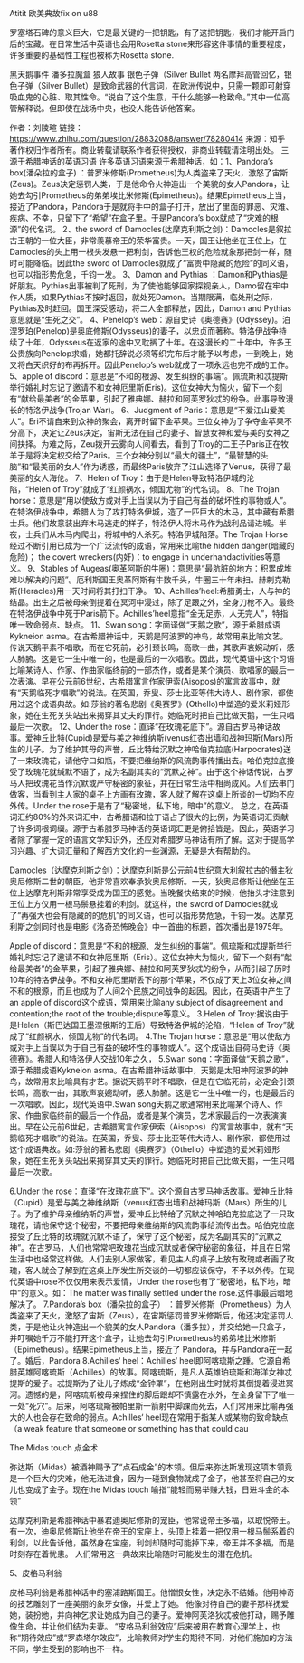 Atitit 欧美典故fix on u88


罗塞塔石碑的意义巨大，它是最关键的一把钥匙，有了这把钥匙，我们才能开启门后的宝藏。在日常生活中英语也会用Rosetta stone来形容这件事情的重要程度，许多重要的基础性工程也被称为Rosetta stone.

黑天鹅事件
潘多拉魔盒
狼人故事
银色子弹（Silver Bullet
两名摩拜高管回忆，银色子弹（Silver Bullet）是致命武器的代言词，在欧洲传说中，只需一颗即可射穿吸血鬼的心脏、取其性命。“说白了这个生意，干什么能够一枪致命。”其中一位高管解释说。但即使在战场中央，也没人能告诉他答案。


作者：刘陵瑄
链接：https://www.zhihu.com/question/28832088/answer/78280414
来源：知乎
著作权归作者所有。商业转载请联系作者获得授权，非商业转载请注明出处。
三　源于希腊神话的英语习语 
许多英语习语来源于希腊神话，如：1、Pandora’s box(潘朵拉的盒子) ：普罗米修斯(Prometheus)为人类盗来了天火，激怒了宙斯(Zeus)。Zeus决定惩罚人类，于是他命令火神造出一个美貌的女人Pandora，让她去勾引Prometheus的弟弟埃比米修斯(Epimetheus)。结果Epimetheus上当，接近了Pandora，Pandora于是就将手中的盒子打开，放出了里面的罪恶、灾难、疾病、不幸，只留下了“希望”在盒子里。于是Pandora’s box就成了“灾难的根源”的代名词。 
2、the sword of Damocles(达摩克利斯之剑)：Damocles是叙拉古王朝的一位大臣，非常羡慕帝王的荣华富贵。一天，国王让他坐在王位上，在Damocles的头上用一根头发悬一把利剑，告诉他王权的危险就象那把剑一样，随时可能降临。因此the sword of Damocles就成了“富贵中隐藏的危险”的同义语，也可以指形势危急，千钧一发。 
3、Damon and Pythias ：Damon和Pythias是好朋友。Pythias出事被判了死刑，为了使他能够回家探视亲人，Damo留在牢中作人质，如果Pythias不按时返回，就处死Damon。当期限满，临处刑之际，Pythias及时赶回。国王深受感动，将二人全部释放，因此，Damon and Pythias意思就是“生死之交”。 
4、Penelop’s web：源自史诗《奥德赛》(Odyssey)。泊涅罗珀(Penelop)是奥底修斯(Odysseus)的妻子，以忠贞而著称。特洛伊战争持续了十年，Odysseus在返家的途中又耽搁了十年。在这漫长的二十年中，许多王公贵族向Penelop求婚，她都托辞说必须等织完布后才能予以考虑，一到晚上，她又将白天织好的布再拆开。因此Penelop’s web就成了一项永远也完不成的工作。 
5、apple of discord：意思是“不和的根源、发生纠纷的事端”。佩琉斯和忒提斯举行婚礼时忘记了邀请不和女神厄里斯(Eris)。这位女神大为恼火，留下一个刻有“献给最美者”的金苹果，引起了雅典娜、赫拉和阿芙罗狄忒的纷争。此事导致漫长的特洛伊战争(Trojan War)。 
6、Judgment of Paris：意思是“不爱江山爱美人”。Eri不请自来到众神的聚会，离开时留下金苹果。三位女神为了争夺金苹果不分高下，决定让Zeus决定，宙斯无法在自己的妻子、智慧女神和爱与美的女神之间抉择。为难之际，Zeu拨开云雾向人间看去，看到了Troy的二王子Paris正在牧羊于是将决定权交给了Paris。三个女神分别以“最大的疆土”，“最智慧的头脑”和“最美丽的女人”作为诱惑，而最终Paris放弃了江山选择了Venus，获得了最美丽的女人海伦。 
7、Helen of Troy：由于是Helen导致特洛伊城的沦陷，“Helen of Troy”就成了“红颜祸水，倾国尤物”的代名词。
8、The Trojan horse：意思是“用以使敌方或对手上当误以为于自己有益的破坏性的事物或人”。在特洛伊战争中，希腊人为了攻打特洛伊城，造了一匹巨大的木马，其中藏有希腊士兵。他们故意装出弃木马逃走的样子，特洛伊人将木马作为战利品请进城。半夜，士兵们从木马内爬出，将城中的人杀死。特洛伊城陷落。The Trojan Horse经过不断引用已成为一个广泛流传的成语，常用来比喻the hidden danger(暗藏的危险)； the covert wreckers(内奸)：to engage in underhandactivities等意义。 
9、Stables of Augeas(奥革阿斯的牛圈)：意思是“最肮脏的地方：积累成堆难以解决的问题”。厄利斯国王奥革阿斯有牛数千头，牛圈三十年未扫。赫剌克勒斯(Heracles)用一天时间将其打扫干净。 
10、Achilles’heel:希腊勇士，人与神的结晶。出生之后被母亲倒提着在冥河中浸过，除了足跟之外，全身刀枪不入。最终在特洛伊战争中死于Paris箭下。Achilles’heel意指“金无足赤，人无完人”，特指唯一致命弱点、缺点。 
11、Swan song：字面译做“天鹅之歌”，源于希腊成语Kykneion asma。在古希腊神话中，天鹅是阿波罗的神鸟，故常用来比喻文艺。传说天鹅平素不唱歌，而在它死前，必引颈长鸣，高歌一曲，其歌声哀婉动听，感人肺腑。这是它一生中唯一的，也是最后的一次唱歌。因此，现代英语中这个习语比喻某诗人、作家、作曲家临终前的一部杰作，或者是某个演员、歌唱家的最后一次表演。早在公元前6世纪，古希腊寓言作家伊索(Aisopos)的寓言故事中，就有“天鹅临死才唱歌”的说法。在英国，乔叟、莎士比亚等伟大诗人、剧作家，都使用过这个成语典故。如:莎翁的著名悲剧《奥赛罗》(Othello)中塑造的爱米莉娅形象，她在生死关头站出来揭穿其丈夫的罪行。她临死时把自己比做天鹅，一生只唱最后一次歌。 
12、Under the rose：直译“在玫瑰花底下”。源自古罗马神话故事。爱神丘比特(Cupid)是爱与美之神维纳斯(venus红杏出墙和战神玛斯(Mars)所生的儿子。为了维护其母的声誉，丘比特给沉默之神哈伯克拉底(Harpocrates)送了一束玫瑰花，请他守口如瓶，不要把维纳斯的风流韵事传播出去。哈伯克拉底接受了玫瑰花就缄默不语了，成为名副其实的“沉默之神”。由于这个神话传说，古罗马人把玫瑰花当作沉默或严守秘密的象征，并在日常生活中相尚成风。人们去串门做客，当看到主人家的桌子上方画有玫瑰，客人就了解在这桌上所谈的一切均不应外传。Under the rose于是有了“秘密地，私下地，暗中”的意义。 
总之，在英语词汇约80%的外来词汇中，古希腊语和拉丁语占了很大的比例，为英语词汇贡献了许多词根词缀。源于古希腊罗马神话的英语词汇更是俯拾皆是。因此，英语学习者除了掌握一定的语言文学知识外，还应对希腊罗马神话有所了解。这对于提高学习兴趣、扩大词汇量和了解西方文化的一些渊源，无疑是大有帮助的。


Damocles（达摩克利斯之剑）：达摩克利斯是公元前4世纪意大利叙拉古的僭主狄奥尼修斯二世的朝臣，他非常喜欢奉承狄奥尼修斯。一天，狄奥尼修斯让他坐在王位上达摩克利斯非常享受成为国王的感觉。当晚餐快结束的时候，他抬头才注意到王位上方仅用一根马鬃悬挂着的利剑。就这样，the sword of Damocles就成了“再强大也会有隐藏的的危机”的同义语，也可以指形势危急，千钧一发。达摩克利斯之剑同时也是电影《洛奇恐怖晚会》中一首曲的标题，首次播出是1975年。

Apple of discord：意思是“不和的根源、发生纠纷的事端”。佩琉斯和忒提斯举行婚礼时忘记了邀请不和女神厄里斯（Eris）。这位女神大为恼火，留下一个刻有“献给最美者”的金苹果，引起了雅典娜、赫拉和阿芙罗狄忒的纷争，从而引起了历时10年的特洛伊战争。不和女神厄里斯丢下的那个苹果，不仅成了天上3位女神之间不和的根源，而且也成为了人间2个民族之间战争的起因。因此，在英语中产生了an apple of discord这个成语，常用来比喻any subject of disagreement and contention;the root of the trouble;dispute等意义。
3.Helen of Troy:据说由于是Helen（斯巴达国王墨涅俄斯的王后）导致特洛伊城的沦陷，“Helen of Troy”就成了“红颜祸水，倾国尤物”的代名词。
4.The Trojan horse：意思是“用以使敌方或对手上当误以为于自己有益的破坏性的事物或人”。这个成语出自荷马史诗《奥德赛》。希腊人和特洛伊人交战10年之久，
5.Swan song：字面译做“天鹅之歌”，源于希腊成语Kykneion asma。在古希腊神话故事中，天鹅是太阳神阿波罗的神鸟，故常用来比喻具有才艺。据说天鹅平时不唱歌，但是在它临死前，必定会引颈长鸣，高歌一曲，其歌声哀婉动听，感人肺腑。这是它一生中唯一的，也是最后的一次唱歌。因此，现代英语中.Swan song天鹅之歌通常用来比喻某个诗人、作家、作曲家临终前的最后一个作品，或者是某个演员，艺术家最后的一次表演演出。早在公元前6世纪，古希腊寓言作家伊索（Aisopos）的寓言故事中，就有“天鹅临死才唱歌”的说法。在英国，乔叟、莎士比亚等伟大诗人、剧作家，都使用过这个成语典故。如:莎翁的著名悲剧《奥赛罗》（Othello）中塑造的爱米莉娅形象，她在生死关头站出来揭穿其丈夫的罪行。她临死时把自己比做天鹅，一生只唱最后一次歌。

6.Under the rose：直译“在玫瑰花底下”。这个源自古罗马神话故事。爱神丘比特（Cupid）是爱与美之神维纳斯（venus红杏出墙和战神玛斯（Mars）所生的儿子。为了维护母亲维纳斯的声誉，爱神丘比特给了沉默之神哈珀克拉底送了一只玫瑰花，请他保守这个秘密，不要把母亲维纳斯的风流韵事给流传出去。哈伯克拉底接受了丘比特的玫瑰就沉默不语了，保守了这个秘密，成为名副其实的“沉默之神”。在古罗马，人们也常常吧玫瑰花当成沉默或者保守秘密的象征，并且在日常生活中也经常这样做。人们去别人家做客，看见主人的桌子上放有玫瑰或者画了玫瑰，客人就会了解到在这桌上所发生所交谈的一切都应该保守，不予以外传。在现代英语中rose不仅仅用来表示爱情，Under the rose也有了“秘密地，私下地，暗中”的意义。如：The matter was finally settled under the rose.这件事最后暗地解决了。
7.Pandora’s box（潘朵拉的盒子） ：普罗米修斯（Prometheus）为人类盗来了天火，激怒了宙斯（Zeus），在宙斯惩罚普罗米修斯后，他还决定惩罚人类，于是他让火神造出一个貌美的女人Pandora（潘多拉），并交给她一只盒子，并叮嘱她千万不能打开这个盒子，让她去勾引Prometheus的弟弟埃比米修斯（Epimetheus）。结果Epimetheus上当，接近了 Pandora，并与Pandora在一起了。婚后，Pandora
8.Achilles‘ heel：Achilles‘ heel即阿喀琉斯之踵。它源自希腊英雄阿喀琉斯（Achilles）的故事。阿喀琉斯，是凡人英雄珀琉斯和海洋女神忒提斯的爱子。忒提斯为了让儿子炼成“金钟罩”，在他刚出生时就将其倒提着浸进冥河。遗憾的是，阿喀琉斯被母亲捏住的脚后跟却不慎露在水外，在全身留下了唯一一处“死穴”。后来，阿喀琉斯被帕里斯一箭射中脚踝而死去，人们常用来比喻再强大的人也会存在致命的弱点。Achilles‘ heel现在常用于指某人或某物的致命缺点（a weak feature that someone or something has that could cau

The Midas touch
点金术

弥达斯（Midas）被酒神赐予了“点石成金”的本领。但后来弥达斯发现这项本领竟是一个巨大的灾难，他无法进食，因为一碰到食物就成了金子，他甚至将自己的女儿也变成了金子。现在the Midas touch 喻指“能轻而易举赚大钱，日进斗金的本领”



达摩克利斯是希腊神话中暴君迪奥尼修斯的宠臣，他常说帝王多福，以取悦帝王。
有一次，迪奥尼修斯让他坐在帝王的宝座上，头顶上挂着一把仅用一根马鬃系着的利剑，以此告诉他，虽然身在宝座，利剑却随时可能掉下来，帝王并不多福，而是时刻存在着忧患。
人们常用这一典故来比喻随时可能发生的潜在危机。



5、皮格马利翁

皮格马利翁是希腊神话中的塞浦路斯国王。他憎恨女性，决定永不结婚。他用神奇的技艺雕刻了一座美丽的象牙女像，并爱上了她。
他像对待自己的妻子那样抚爱她，装扮她，并向神乞求让她成为自己的妻子。爱神阿芙洛狄忒被他打动，赐予雕像生命，并让他们结为夫妻。
“皮格马利翁效应”后来被用在教育心理学上，也称“期待效应”或“罗森塔尔效应”，比喻教师对学生的期待不同，对他们施加的方法不同，学生受到的影响也不一样。

